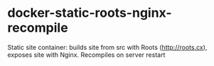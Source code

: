 # docker-static-roots-nginx-recompile
Static site container: builds site from src with Roots (http://roots.cx), exposes site with Nginx. Recompiles on server restart
